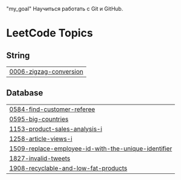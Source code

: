 "my_goal" 
 Научиться работать с Git и GitHub.

<!---LeetCode Topics Start-->
# LeetCode Topics
## String
|  |
| ------- |
| [0006-zigzag-conversion](https://github.com/tarielevaaltynai/30github/tree/master/0006-zigzag-conversion) |
## Database
|  |
| ------- |
| [0584-find-customer-referee](https://github.com/tarielevaaltynai/30github/tree/master/0584-find-customer-referee) |
| [0595-big-countries](https://github.com/tarielevaaltynai/30github/tree/master/0595-big-countries) |
| [1153-product-sales-analysis-i](https://github.com/tarielevaaltynai/30github/tree/master/1153-product-sales-analysis-i) |
| [1258-article-views-i](https://github.com/tarielevaaltynai/30github/tree/master/1258-article-views-i) |
| [1509-replace-employee-id-with-the-unique-identifier](https://github.com/tarielevaaltynai/30github/tree/master/1509-replace-employee-id-with-the-unique-identifier) |
| [1827-invalid-tweets](https://github.com/tarielevaaltynai/30github/tree/master/1827-invalid-tweets) |
| [1908-recyclable-and-low-fat-products](https://github.com/tarielevaaltynai/30github/tree/master/1908-recyclable-and-low-fat-products) |
<!---LeetCode Topics End-->
